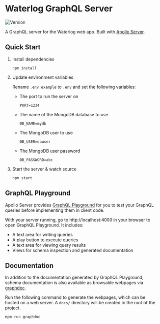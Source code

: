 # Waterlog GraphQL Server

![Version](https://img.shields.io/github/package-json/v/vmroycroft/waterlog-server)

A GraphQL server for the Waterlog web app. Built with [Apollo Server](https://www.apollographql.com/docs/apollo-server/).

## Quick Start

1. Install dependencies

   ```
   npm install
   ```

2. Update environment variables

   Rename `.env.example` to `.env` and set the following variables:

   - The port to run the server on

      ```
      PORT=1234
      ```

   - The name of the MongoDB database to use
   
      ```
      DB_NAME=mydb
      ```

   - The MongoDB user to use
   
      ```
      DB_USER=dbuser
      ```

   - The MongoDB user password

      ```
      DB_PASSWORD=abc
      ```

3. Start the server & watch source

   ```
   npm start
   ```

## GraphQL Playground

Apollo Server provides [GraphQL Playground](https://github.com/prisma-labs/graphql-playground) for you to test your GraphQL queries before implementing them in client code.

With your server running, go to http://localhost:4000 in your browser to open GraphQL Playground. It includes:

- A text area for writing queries
- A play button to execute queries
- A text area for viewing query results
- Views for schema inspection and generated documentation

## Documentation

In addition to the documentation generated by GraphQL Playground, schema documentation is also available as browsable webpages via [graphdoc](https://github.com/2fd/graphdoc).

Run the following command to generate the webpages, which can be hosted on a web server. A `docs/` directory will be created in the root of the project.

```
npm run graphdoc
```
